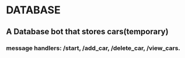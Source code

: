 # DATABASE
## A Database bot that stores cars(temporary)
### message handlers: /start, /add_car, /delete_car, /view_cars.
